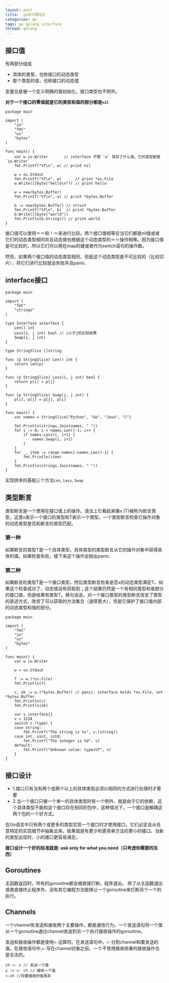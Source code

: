 ```yaml
---
layout: post
title:  go学习笔记2
categories: go
tags: go golang interface
thread: golang
---
```

## 接口值
有两部分组成
* 具体的类型，也称接口的动态类型
* 那个类型的值，也称接口的动态值

变量总是被一个定义明确的值初始化，接口类型也不例外。

**对于一个接口的零值就是它的类型和值的部分都是`nil`**

```golang
package main

import (
    "io"
    "fmt"
    "os"
    "bytes"
)

func main() {
    var w io.Writer       // interface 不管 `w` 保存了什么值，它的类型都是 `io.Writer`
    fmt.Printf("%T\n", w) // print nil

    w = os.Stdout
    fmt.Printf("%T\n", w)      // print *os.File
    w.Write([]byte("hello\n")) // print hello

    w = new(bytes.Buffer)
    fmt.Printf("%T\n", w) // print *bytes.Buffer

    b := new(bytes.Buffer) // struct
    fmt.Printf("%T\n", b)  // print *bytes.Buffer
    b.Write([]byte("world"))
    fmt.Println(b.String()) // print world
}

```

接口值可以使用＝＝和！＝来进行比较。两个接口值相等仅当它们都是nil值或者它们的动态类型相同并且动态值也根据这个动态类型的＝＝操作相等。因为接口值是可比较的，所以它们可以用在map的键或者作为switch语句的操作数。

然而，如果两个接口值的动态类型相同，但是这个动态类型是不可比较的（比如切片），将它们进行比较就会失败并且panic.

## interface接口
```golang
package main

import (
    "fmt"
    "strings"
)

type Interface interface {
    Len() int
    Less(i, j int) bool // i小于j的比较结果
    Swap(i, j int)
}

type StringSlice []string

func (p StringSlice) Len() int {
    return len(p)
}

func (p StringSlice) Less(i, j int) bool {
    return p[i] < p[j]
}

func (p StringSlice) Swap(i, j int) {
    p[i], p[j] = p[j], p[i]
}

func main() {
    var names = StringSlice{"Python", "Go", "Java", "C"}

    fmt.Println(strings.Join(names, " "))
    for i := 0; i < names.Len()-1; i++ {
        if names.Less(i, i+1) {
            names.Swap(i, i+1)
        }
    }
    for _, item := range names[:names.Len()-1] {
        fmt.Println(item)
    }
    fmt.Println(strings.Join(names, " "))
}

```

实现排序的基础三个方法`Len`, `Less`, `Swap`


## 类型断言
类型断言是一个使用在接口值上的操作。语法上它看起来像x.(T)被称为断言类型，这里x表示一个接口的类型和T表示一个类型。一个类型断言检查它操作对象的动态类型是否和断言的类型匹配。

### 第一种
如果断言的类型T是一个具体类型，具体类型的类型断言从它的操作对象中获得具体的值。如果检查失败，接下来这个操作会抛出panic.

### 第二种
如果断言的类型T是一个接口类型，然后类型断言检查是否x的动态类型满足T。如果这个检查成功了，动态值没有获取到；这个结果仍然是一个有相同类型和值部分的接口值，但是结果有类型T。换句话说，对一个接口类型的类型断言改变了类型的表述方式，改变了可以获取的方法集合（通常更大），但是它保护了接口值内部的动态类型和值的部分。

```golang
package main

import (
    "fmt"
    "io"
    "os"
    "bytes"
)

func main() {
    var w io.Writer

    w = os.Stdout

    f := w.(*os.File)
    fmt.Println(f)
    
    c, ok := w.(*bytes.Buffer) // panic: interface holds *os.File, not *bytes.Buffer
    fmt.Println(c)
    fmt.Println(ok)

    var v interface{}
    v = 1234
    switch v.(type) {
    case string:
        fmt.Printf("The string is %s", v.(string))
    case int, uint, int8:
        fmt.Printf("The integer is %d", v)
    default:
        fmt.Printf("Unknown value: type=%T", v)
    }
}
```

## 接口设计
* 1.接口只有当有两个或两个以上的具体类型必须以相同的方式进行处理时才需要
* 2.当一个接口只被一个单一的具体类型时有一个例外，就是由于它的依赖，这个具体类型不能和这个接口存在相同的包中，这种情况下，一个接口是解耦这两个包的一个好方式。

在Go语言中只有两个或更多的类型实现一个接口时才使用接口，它们必定会从任意特定的实现细节中抽象出来。结果就是有更少和更简单方法的更小的接口。当新的类型出现时，小的接口更容易满足。

**接口设计一个好的标准就是: ask only for what you need（只考虑你需要的东西）**

## Goroutines
主函数返回时，所有的goroutine都会被直接打断，程序退出。
除了从主函数退出或者直接终止程序外，没有其它编程方法能够让一个goroutine来打断另个一个的执行。

## Channels
一个channel有发送和接收两个主要操作，都是通信行为。一个发送语句将一个值从一个goroutine通过channel发送到另一个执行接收操作的goroutine。

发送和接收操作都是使用`<-`运算符。在发送语句中，`<-`分割channel和要发送的值。在接收语句中,`<-`写在channel对象之前。一个不使用接收结果的接收操作也是合法的。

```golang
ch <- x // 发送一个值
y := <- ch // 接收一个值
<-ch //将要接收的值丢弃
```







